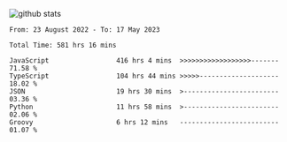 
![github stats](https://github-readme-stats.vercel.app/api?username=realmahd1&show_icons=true&theme=codeSTACKr&hide_rank=true&count_private=true)

<!--START_SECTION:waka-->

```text
From: 23 August 2022 - To: 17 May 2023

Total Time: 581 hrs 16 mins

JavaScript                 416 hrs 4 mins  >>>>>>>>>>>>>>>>>>-------   71.58 %
TypeScript                 104 hrs 44 mins >>>>>--------------------   18.02 %
JSON                       19 hrs 30 mins  >------------------------   03.36 %
Python                     11 hrs 58 mins  >------------------------   02.06 %
Groovy                     6 hrs 12 mins   -------------------------   01.07 %
```

<!--END_SECTION:waka-->
